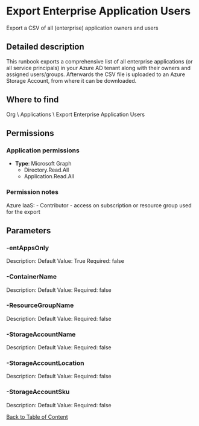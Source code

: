 # Export Enterprise Application Users

Export a CSV of all (enterprise) application owners and users

## Detailed description
This runbook exports a comprehensive list of all enterprise applications (or all service principals)
in your Azure AD tenant along with their owners and assigned users/groups. Afterwards the CSV file is uploaded
to an Azure Storage Account, from where it can be downloaded.

## Where to find
Org \ Applications \ Export Enterprise Application Users

## Permissions
### Application permissions
- **Type**: Microsoft Graph
  - Directory.Read.All
  - Application.Read.All

### Permission notes
Azure IaaS: - Contributor - access on subscription or resource group used for the export


## Parameters
### -entAppsOnly
Description: 
Default Value: True
Required: false

### -ContainerName
Description: 
Default Value: 
Required: false

### -ResourceGroupName
Description: 
Default Value: 
Required: false

### -StorageAccountName
Description: 
Default Value: 
Required: false

### -StorageAccountLocation
Description: 
Default Value: 
Required: false

### -StorageAccountSku
Description: 
Default Value: 
Required: false


[Back to Table of Content](../../../README.md)

